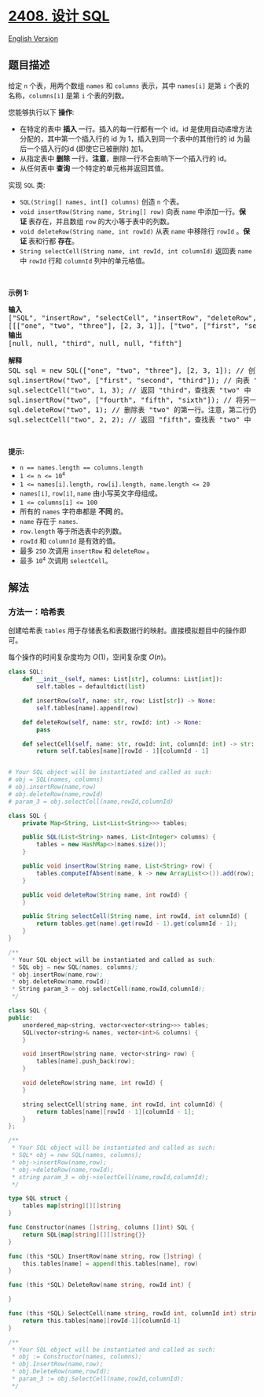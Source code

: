 # [2408. 设计 SQL](https://leetcode.cn/problems/design-sql)

[English Version](/solution/2400-2499/2408.Design%20SQL/README_EN.md)

## 题目描述

<!-- 这里写题目描述 -->

<p>给定 <code>n</code> 个表，用两个数组 <code>names</code> 和 <code>columns</code>&nbsp;表示，其中 <code>names[i]</code> 是第 <code>i</code> 个表的名称，<code>columns[i]</code> 是第 <code>i</code> 个表的列数。</p>

<p>您能够执行以下&nbsp;<strong>操作</strong>:</p>

<ul>
	<li>在特定的表中&nbsp;<strong>插入&nbsp;</strong>一行。插入的每一行都有一个 id。id 是使用自动递增方法分配的，其中第一个插入行的 id 为 1，插入到同一个表中的其他行的 id 为最后一个插入行的id (即使它已被删除) 加1。</li>
	<li>从指定表中&nbsp;<strong>删除&nbsp;</strong>一行。<strong>注意</strong>，删除一行不会影响下一个插入行的 id。</li>
	<li>从任何表中&nbsp;<strong>查询&nbsp;</strong>一个特定的单元格并返回其值。</li>
</ul>

<p>实现&nbsp;<code>SQL</code> 类:</p>

<ul>
	<li><code>SQL(String[] names, int[] columns)</code> 创造&nbsp;<code>n</code> 个表。</li>
	<li><code>void insertRow(String name, String[] row)</code> 向表 <code>name</code>&nbsp;中添加一行。<strong>保证&nbsp;</strong>表存在，并且数组 <code>row</code> 的大小等于表中的列数。</li>
	<li><code>void deleteRow(String name, int rowId)</code> 从表 <code>name</code>&nbsp;中移除行 <code>rowId</code>&nbsp;。<strong>保证&nbsp;</strong>表和行都&nbsp;<strong>存在</strong>。</li>
	<li><code>String selectCell(String name, int rowId, int columnId)</code> 返回表 <code>name</code> 中 <code>rowId</code> 行和 <code>columnId</code> 列中的单元格值。</li>
</ul>

<p>&nbsp;</p>

<p><strong class="example">示例 1:</strong></p>

<pre>
<strong>输入</strong>
["SQL", "insertRow", "selectCell", "insertRow", "deleteRow", "selectCell"]
[[["one", "two", "three"], [2, 3, 1]], ["two", ["first", "second", "third"]], ["two", 1, 3], ["two", ["fourth", "fifth", "sixth"]], ["two", 1], ["two", 2, 2]]
<strong>输出</strong>
[null, null, "third", null, null, "fifth"]

<strong>解释</strong>
SQL sql = new SQL(["one", "two", "three"], [2, 3, 1]); // 创建三个表。
sql.insertRow("two", ["first", "second", "third"]); // 向表 "2" 添加一行。id 是 1。
sql.selectCell("two", 1, 3); // 返回 "third"，查找表 "two" 中 id 为 1 的行中第三列的值。
sql.insertRow("two", ["fourth", "fifth", "sixth"]); // 将另一行添加到表 "2" 中。它的 id 是 2。
sql.deleteRow("two", 1); // 删除表 "two" 的第一行。注意，第二行仍然有 id 2。
sql.selectCell("two", 2, 2); // 返回 "fifth"，查找表 "two" 中 id 为 2 的行中第二列的值。
</pre>

<p>&nbsp;</p>

<p><strong>提示:</strong></p>

<ul>
	<li><code>n == names.length == columns.length</code></li>
	<li><code>1 &lt;= n &lt;= 10<sup>4</sup></code></li>
	<li><code>1 &lt;= names[i].length, row[i].length, name.length &lt;= 20</code></li>
	<li><code>names[i]</code>, <code>row[i]</code>, <code>name</code> 由小写英文字母组成。</li>
	<li><code>1 &lt;= columns[i] &lt;= 100</code></li>
	<li>所有的 <code>names</code> 字符串都是&nbsp;<strong>不同&nbsp;</strong>的。</li>
	<li><code>name</code> 存在于&nbsp;<code>names</code>.</li>
	<li><code>row.length</code> 等于所选表中的列数。</li>
	<li><code>rowId</code> 和&nbsp;<code>columnId</code> 是有效的值。</li>
	<li>最多&nbsp;<code>250</code>&nbsp;次调用&nbsp;<code>insertRow</code> 和&nbsp;<code>deleteRow</code>&nbsp;。</li>
	<li><code><font color="#333333"><font face="Helvetica Neue, Helvetica, Arial, sans-serif"><span style="font-size:14px"><span style="background-color:#ffffff">最多&nbsp;</span></span></font></font>10<sup>4</sup></code> 次调用&nbsp;<code>selectCell</code>。</li>
</ul>

## 解法

### 方法一：哈希表

创建哈希表 `tables` 用于存储表名和表数据行的映射。直接模拟题目中的操作即可。

每个操作的时间复杂度均为 $O(1)$，空间复杂度 $O(n)$。

<!-- tabs:start -->

```python
class SQL:
    def __init__(self, names: List[str], columns: List[int]):
        self.tables = defaultdict(list)

    def insertRow(self, name: str, row: List[str]) -> None:
        self.tables[name].append(row)

    def deleteRow(self, name: str, rowId: int) -> None:
        pass

    def selectCell(self, name: str, rowId: int, columnId: int) -> str:
        return self.tables[name][rowId - 1][columnId - 1]


# Your SQL object will be instantiated and called as such:
# obj = SQL(names, columns)
# obj.insertRow(name,row)
# obj.deleteRow(name,rowId)
# param_3 = obj.selectCell(name,rowId,columnId)
```

```java
class SQL {
    private Map<String, List<List<String>>> tables;

    public SQL(List<String> names, List<Integer> columns) {
        tables = new HashMap<>(names.size());
    }

    public void insertRow(String name, List<String> row) {
        tables.computeIfAbsent(name, k -> new ArrayList<>()).add(row);
    }

    public void deleteRow(String name, int rowId) {
    }

    public String selectCell(String name, int rowId, int columnId) {
        return tables.get(name).get(rowId - 1).get(columnId - 1);
    }
}

/**
 * Your SQL object will be instantiated and called as such:
 * SQL obj = new SQL(names, columns);
 * obj.insertRow(name,row);
 * obj.deleteRow(name,rowId);
 * String param_3 = obj.selectCell(name,rowId,columnId);
 */
```

```cpp
class SQL {
public:
    unordered_map<string, vector<vector<string>>> tables;
    SQL(vector<string>& names, vector<int>& columns) {
    }

    void insertRow(string name, vector<string> row) {
        tables[name].push_back(row);
    }

    void deleteRow(string name, int rowId) {
    }

    string selectCell(string name, int rowId, int columnId) {
        return tables[name][rowId - 1][columnId - 1];
    }
};

/**
 * Your SQL object will be instantiated and called as such:
 * SQL* obj = new SQL(names, columns);
 * obj->insertRow(name,row);
 * obj->deleteRow(name,rowId);
 * string param_3 = obj->selectCell(name,rowId,columnId);
 */
```

```go
type SQL struct {
	tables map[string][][]string
}

func Constructor(names []string, columns []int) SQL {
	return SQL{map[string][][]string{}}
}

func (this *SQL) InsertRow(name string, row []string) {
	this.tables[name] = append(this.tables[name], row)
}

func (this *SQL) DeleteRow(name string, rowId int) {

}

func (this *SQL) SelectCell(name string, rowId int, columnId int) string {
	return this.tables[name][rowId-1][columnId-1]
}

/**
 * Your SQL object will be instantiated and called as such:
 * obj := Constructor(names, columns);
 * obj.InsertRow(name,row);
 * obj.DeleteRow(name,rowId);
 * param_3 := obj.SelectCell(name,rowId,columnId);
 */
```

<!-- tabs:end -->

<!-- end -->
